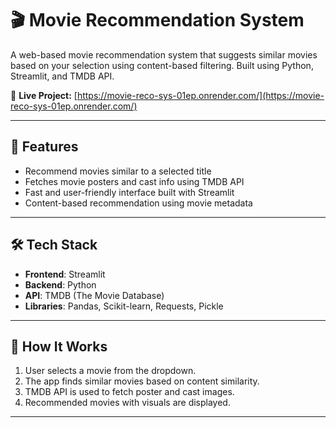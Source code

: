 # 🎬 Movie Recommendation System

A web-based movie recommendation system that suggests similar movies based on your selection using content-based filtering. Built using Python, Streamlit, and TMDB API.

🔗 **Live Project:** [https://movie-reco-sys-01ep.onrender.com/](https://movie-reco-sys-01ep.onrender.com/)

---

## 📌 Features

- Recommend movies similar to a selected title
- Fetches movie posters and cast info using TMDB API
- Fast and user-friendly interface built with Streamlit
- Content-based recommendation using movie metadata

---

## 🛠️ Tech Stack

- **Frontend**: Streamlit
- **Backend**: Python
- **API**: TMDB (The Movie Database)
- **Libraries**: Pandas, Scikit-learn, Requests, Pickle

---

## 🚀 How It Works

1. User selects a movie from the dropdown.
2. The app finds similar movies based on content similarity.
3. TMDB API is used to fetch poster and cast images.
4. Recommended movies with visuals are displayed.

---
